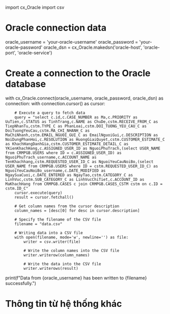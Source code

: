 import cx_Oracle
import csv

# Oracle connection data
oracle_username = 'your-oracle-username'
oracle_password = 'your-oracle-password'
oracle_dsn = cx_Oracle.makedsn('oracle-host', 'oracle-port', 'oracle-service')

# Create a connection to the Oracle database
with cx_Oracle.connect(oracle_username, oracle_password, oracle_dsn) as connection:
    with connection.cursor() as cursor:

        # Execute a query to fetch data
        query = "select c.id,c.CASE_NUMBER as Ma,c.PRIORITY as UuTien,c.STATUS as TinhTrang,c.NAME as ChuDe,cstm.RECEIVE_FROM_C as TiepNhanTu,cstm.TYPE_C as PhanLoai,cstm.DOI_TUONG_YEU_CAU_C as DoiTuongYeuCau,cstm.MA_CHI_NHANH_C as MaChiNhanh,cstm.EMAIL_NGUOI_GUI_C as EmailNguoiGui,c.DESCRIPTION as NoiDungPhanHoi,c.RESOLUTION as HuongGiaiQuyet,cstm.CUSTOMER_ESTIMATE_C as KhachHangDanhGia,cstm.CUSTOMER_ESTIMATE_DETAIL_C as YKienKhachHang,c.ASSIGNED_USER_ID as NguoiPhuTrach,(select USER_NAME from CRMPGB.USERS where ID = c.ASSIGNED_USER_ID) as NguoiPhuTrach_username,c.ACCOUNT_NAME as TenKhachhang,cstm.REQUESTED_USER_ID_C as NguoiYeuCauNoiBo,(select USER_NAME from CRMPGB.USERS where ID = cstm.REQUESTED_USER_ID_C) as NguoiYeuCauNoiBo_username,c.DATE_MODIFIED as NgaySuaCuoi,c.DATE_ENTERED as NgayTao,cstm.CATEGORY_C as LinhVuc,cstm.SUB_CATEGORY_C as LinhVucChiTiet,c.ACCOUNT_ID as MaKhachHang from CRMPGB.CASES c join CRMPGB.CASES_CSTM cstm on c.ID = cstm.ID_C"
        cursor.execute(query)
        result = cursor.fetchall()

        # Get column names from the cursor description
        column_names = [desc[0] for desc in cursor.description]

        # Specify the filename of the CSV file
        filename = "data.csv"

        # Writing data into a CSV file
        with open(filename, mode='w', newline='') as file:
            writer = csv.writer(file)

            # Write the column names into the CSV file
            writer.writerow(column_names)

            # Write the data into the CSV file
            writer.writerows(result)

print(f"Data from {oracle_username} has been written to {filename} successfully.")

# Thông tin từ hệ thống khác
